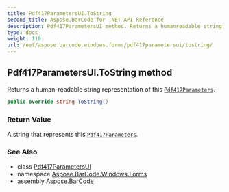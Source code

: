 ```yaml
---
title: Pdf417ParametersUI.ToString
second_title: Aspose.BarCode for .NET API Reference
description: Pdf417ParametersUI method. Returns a humanreadable string representation of this Pdf417Parameters
type: docs
weight: 110
url: /net/aspose.barcode.windows.forms/pdf417parametersui/tostring/
---
```

## Pdf417ParametersUI.ToString method

Returns a human-readable string representation of this [`Pdf417Parameters`](../../../aspose.barcode.generation/pdf417parameters/).

```csharp
public override string ToString()
```

### Return Value

A string that represents this [`Pdf417Parameters`](../../../aspose.barcode.generation/pdf417parameters/).

### See Also

* class [Pdf417ParametersUI](../)
* namespace [Aspose.BarCode.Windows.Forms](../../pdf417parametersui/)
* assembly [Aspose.BarCode](../../../)


